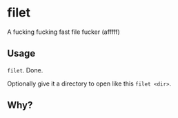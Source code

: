 # filet

A fucking fucking fast file fucker (afffff)

## Usage

`filet`. Done.

Optionally give it a directory to open like this `filet <dir>`.

## Why?
